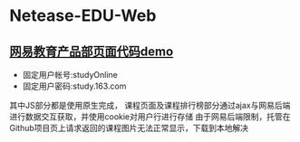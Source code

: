 # Netease-EDU-Web
## <a href="http://loogeek.github.io/Netease-EDU-Web" target="\_blank">网易教育产品部页面代码demo</a>  
- 固定用户帐号:studyOnline
- 固定用户密码:study.163.com

其中JS部分都是使用原生完成，
课程页面及课程排行榜部分通过ajax与网易后端进行数据交互获取，并使用cookie对用户行进行存储
由于网易后端限制，托管在Github项目页上请求返回的课程图片无法正常显示，下载到本地解决
